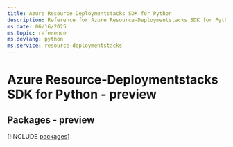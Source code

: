 ```yaml
---
title: Azure Resource-Deploymentstacks SDK for Python
description: Reference for Azure Resource-Deploymentstacks SDK for Python
ms.date: 06/16/2025
ms.topic: reference
ms.devlang: python
ms.service: resource-deploymentstacks
---
```

# Azure Resource-Deploymentstacks SDK for Python - preview
## Packages - preview
[!INCLUDE [packages](resource-deploymentstacks-index.md)]